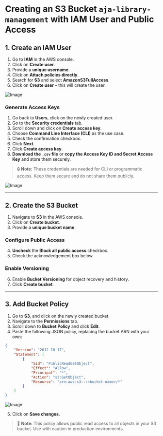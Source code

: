 # Creating an S3 Bucket `aja-library-management` with IAM User and Public Access

## 1. Create an IAM User

1. Go to **IAM** in the AWS console.
2. Click on **Create user**.
3. Provide a **unique username**.
4. Click on **Attach policies directly**.
5. Search for **S3** and select **AmazonS3FullAccess**.
6. Click on **Create user** – this will create the user.

![Image](https://github.com/user-attachments/assets/32c91d9f-0b2e-4172-8e81-ecbb3b98a862)

### Generate Access Keys

1. Go back to **Users**, click on the newly created user.
2. Go to the **Security credentials** tab.
3. Scroll down and click on **Create access key**.
4. Choose **Command Line Interface (CLI)** as the use case.
5. Check the confirmation checkbox.
6. Click **Next**.
7. Click **Create access key**.
8. **Download the `.csv` file** or **copy the Access Key ID and Secret Access Key** and store them securely.

> 🔒 **Note:** These credentials are needed for CLI or programmatic access. Keep them secure and do not share them publicly.

![Image](https://github.com/user-attachments/assets/eb60b8fe-47c7-4033-a3d0-d6d618df06ad)

---

## 2. Create the S3 Bucket

1. Navigate to **S3** in the AWS console.
2. Click on **Create bucket**.
3. Provide a **unique bucket name**.

### Configure Public Access

4. **Uncheck** the **Block all public access** checkbox.
5. Check the acknowledgement box below.

### Enable Versioning

6. Enable **Bucket Versioning** for object recovery and history.
7. Click **Create bucket**.

---

## 3. Add Bucket Policy

1. Go to **S3**, and click on the newly created bucket.
2. Navigate to the **Permissions** tab.
3. Scroll down to **Bucket Policy** and click **Edit**.
4. Paste the following JSON policy, replacing the bucket ARN with your own:

```json
{
    "Version": "2012-10-17",
    "Statement": [
        {
            "Sid": "PublicReadGetObject",
            "Effect": "Allow",
            "Principal": "*",
            "Action": "s3:GetObject",
            "Resource": "arn:aws:s3:::<bucket-name>/*"
        }
    ]
}
```
![Image](https://github.com/user-attachments/assets/d940fdac-ba28-4d81-97b1-98146513148b)

5. Click on **Save changes**.

> 📌 **Note:** This policy allows public read access to all objects in your S3 bucket. Use with caution in production environments.



